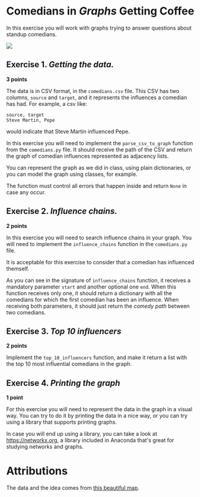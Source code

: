 # Comedians in _Graphs_ Getting Coffee

In this exercise you will work with graphs trying to answer questions about standup 
comedians.

<img src="https://media.giphy.com/media/3oEjI44vogVayGlOqQ/giphy.gif" align=right/>

## Exercise 1. _Getting the data._

**3 points**

The data is in CSV format, in the `comedians.csv` file.  This CSV has two
columns, `source` and `target`, and it represents the influences a comedian has
had.  For example, a csv like:

```
source, target
Steve Martin, Pepe
```

would indicate that Steve Martin influenced Pepe.

In this exercise you will need to implement the `parse_csv_to_graph` function
from the `comedians.py` file.  It should receive the path of the CSV and return
the graph of comedian influences represented as adjacency lists.

You can represent the graph as we did in class, using plain dictionaries, or
you can model the graph using classes, for example.

The function must control all errors that happen inside and return `None` in
case any occur.

## Exercise 2.  _Influence chains._

**2 points**

In this exercise you will need to search influence chains in your graph.  You
will need to implement the `influence_chains` function in the `comedians.py`
file.

It is acceptable for this exercise to consider that a comedian has influenced
themself.

As you can see in the signature of `influence_chains` function, it
receives a mandatory parameter `start` and another optional one `end`.
When this function receives only one, it should return a dictionary
with all the comedians for which the first comedian has been an
influence.  When receiving both parameters, it should just return the
_comedy path_ between two comedians.

## Exercise 3.  _Top 10 influencers_

**2 points**

Implement the `top_10_influencers` function, and make it return a list with the
top 10 most influential comedians in the graph.

## Exercise 4.  _Printing the graph_

**1 point**

For this exercise you will need to represent the data in the graph in
a visual way.  You can try to do it by printing the data in a nice
way, or you can try using a library that supports printing graphs.

In case you will end up using a library, you can take a look at
https://networkx.org, a library included in Anaconda that's great for
studying networks and graphs.

 


# Attributions

The data and the idea comes from [this beautiful map](https://www.reddit.com/r/dataisbeautiful/comments/bp0oqq/i_spent_seven_months_researching_the_comic/).
